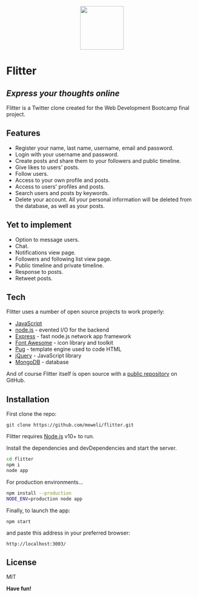 <p align = "center">
    <img src="https://svgtopng.com/download/ant10pp1npk1dse1/file_13os1tn01ad41oi1utm1203kf3/cat-solid.png" width="115"/>
    
# Flitter
## _Express your thoughts online_


Flitter is a Twitter clone created for the Web Development Bootcamp final project.

## Features

- Register your name, last name, username, email and password.
- Login with your username and password.
- Create posts and share them to your followers and public timeline.
- Give likes to users' posts.
- Follow users.
- Access to your own profile and posts.
- Access to users' profiles and posts.
- Search users and posts by keywords. 
- Delete your account. All your personal information will be deleted from the database, as well as your posts.

## Yet to implement


- Option to message users.
- Chat.
- Notifications view page.
- Followers and following list view page.
- Public timeline and private timeline.
- Response to posts.
- Retweet posts.


## Tech

Flitter uses a number of open source projects to work properly:

- [JavaScript] 
- [node.js] - evented I/O for the backend
- [Express] - fast node.js network app framework 
- [Font Awesome] - icon library and toolkit
- [Pug] - template engine used to code HTML
- [jQuery] - JavaScript library
- [MongoDB] - database

And of course Flitter itself is open source with a [public repository][dill]
 on GitHub.

## Installation
First clone the repo:

```
git clone https://github.com/meweli/flitter.git
```

Flitter requires [Node.js](https://nodejs.org/) v10+ to run.

Install the dependencies and devDependencies and start the server.

```sh
cd flitter
npm i
node app
```

For production environments...

```sh
npm install --production
NODE_ENV=production node app
```
Finally, to launch the app:

```
npm start
```
and paste this address in your preferred browser:
```
http://localhost:3003/
```

## License

MIT

**Have fun!**

[//]: # (These are reference links used in the body of this note and get stripped out when the markdown processor does its job. There is no need to format nicely because it shouldn't be seen. Thanks SO - http://stackoverflow.com/questions/4823468/store-comments-in-markdown-syntax)

   [JavaScript]: <https://www.javascript.com/>
   [Font Awesome]: <https://fontawesome.com/>
   [Pug]: <https://pugjs.org/api/getting-started.html>
   [MongoDB]: <https://www.mongodb.com/>
   [dill]: <https://github.com/meweli/flitter>
   [git-repo-url]: <https://github.com/joemccann/dillinger.git>
   [node.js]: <http://nodejs.org>
   [jQuery]: <http://jquery.com>
   [express]: <http://expressjs.com>
